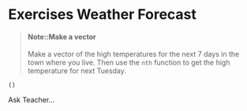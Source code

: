 # Exercises Weather Forecast

> #### Note::Make a vector
> Make a vector of the high temperatures for the next 7 days in the town where you live.
> Then use the `nth` function to get the high temperature for next Tuesday.
```eval-clojure
()
```

<!--sec data-title="Reveal answer..." data-id="answer001" data-collapse=true ces-->
Ask Teacher...
<!--endsec-->
